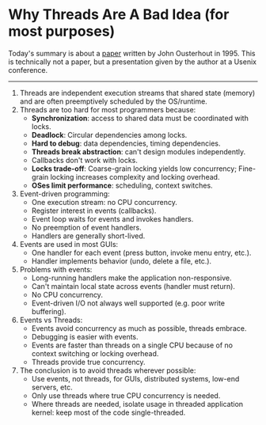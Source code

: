 # Why Threads Are A Bad Idea (for most purposes)


Today's summary is about a  [paper](https://web.stanford.edu/~ouster/cgi-bin/papers/threads.pdf) written by John Ousterhout in 1995. This is technically not a paper, but a presentation given by the author at a Usenix conference.

-----

1. Threads are independent execution streams that shared state (memory) and are often preemptively scheduled by the OS/runtime.
2. Threads are too hard for most programmers because:
    * **Synchronization**: access to shared data must be coordinated with locks.
    * **Deadlock**: Circular dependencies among locks.
    * **Hard to debug**: data dependencies, timing dependencies.
    * **Threads break abstraction**: can't design modules independently.
    * Callbacks don't work with locks.
    * **Locks trade-off**: Coarse-grain locking yields low concurrency; Fine-grain locking increases complexity and locking overhead.
    * **OSes limit performance**: scheduling, context switches.
4. Event-driven programming:
    * One execution stream: no CPU concurrency.
    * Register interest in events (callbacks).
    * Event loop waits for events and invokes handlers.
    * No preemption of event handlers.
    * Handlers are generally short-lived.
5. Events are used in most GUIs:
    * One handler for each event (press button, invoke menu entry, etc.).
    * Handler implements behavior (undo, delete a file, etc.).
6. Problems with events:
     * Long-running handlers make the application non-responsive.
     * Can't maintain local state across events (handler must return).
     * No CPU concurrency.
     * Event-driven I/O not always well supported (e.g. poor write buffering).
7. Events vs Threads:
     * Events avoid concurrency as much as possible, threads embrace.
     * Debugging is easier with events.
     * Events are faster than threads on a single CPU because of no context switching or locking overhead.
     * Threads provide true concurrency.
8. The conclusion is to avoid threads wherever possible:
     * Use events, not threads, for GUIs, distributed systems, low-end servers, etc.
     * Only use threads where true CPU concurrency is needed.
     * Where threads are needed, isolate usage in threaded application kernel: keep most of the code single-threaded.